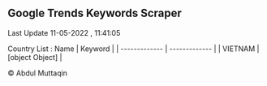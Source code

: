 

## Google Trends Keywords Scraper 
 
Last Update 11-05-2022 , 11:41:05

Country List :
 Name  | Keyword |
| ------------- | ------------- |
| VIETNAM | [object Object] |



© Abdul Muttaqin 
